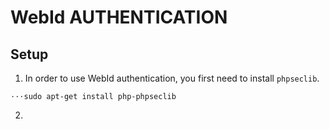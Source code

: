 # WebId AUTHENTICATION

## Setup

1. In order to use WebId authentication, you first need to install `phpseclib`.

```
⋅⋅⋅sudo apt-get install php-phpseclib
```

2. 
